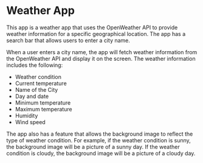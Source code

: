 
# Weather App

This app is a weather app that uses the OpenWeather API to provide weather information for a specific geographical location. The app has a search bar that allows users to enter a city name. 

When a user enters a city name, the app will fetch weather information from the OpenWeather API and display it on the screen. The weather information includes the following:

- Weather condition
- Current temperature
- Name of the City
- Day and date
- Minimum temperature
- Maximum temperature
- Humidity
- Wind speed


The app also has a feature that allows the background image to reflect the type of weather condition. For example, if the weather condition is sunny, the background image will be a picture of a sunny day. If the weather condition is cloudy, the background image will be a picture of a cloudy day.

